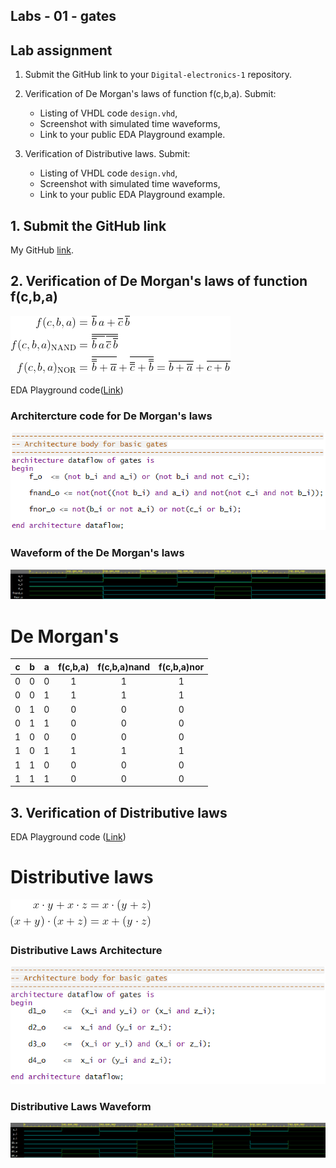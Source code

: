 ## Labs - 01 - gates

## Lab assignment

1. Submit the GitHub link to your `Digital-electronics-1` repository.

2. Verification of De Morgan's laws of function f(c,b,a). Submit:
    * Listing of VHDL code `design.vhd`,
    * Screenshot with simulated time waveforms,
    * Link to your public EDA Playground example.

3. Verification of Distributive laws. Submit:
    * Listing of VHDL code `design.vhd`,
    * Screenshot with simulated time waveforms,
    * Link to your public EDA Playground example.

## 1. Submit the GitHub link
My GitHub [link](https://github.com/SimonCieslar/Digital-electronics-1).

## 2. Verification of De Morgan's laws of function f(c,b,a)

![DeMorgan](Images/DeMorganLaws.gif)

EDA Playground code([Link](https://www.edaplayground.com/x/8PuF))


### **Architercture code for De Morgan's laws**
![DeMorganArchitecture](Images/DeMorganArchitecture.png)

### **Waveform of the De Morgan's laws**
![DeMorganWaveform](Images/DeMorganWaveform.png)


# De Morgan's

| **c** | **b** |**a** | **f(c,b,a)** | **f(c,b,a)nand** | **f(c,b,a)nor** |
| :-: | :-: | :-: | :-: | :-: | :-: |
|  0  |  0  |  0  |  1  |  1  |  1  | 
|  0  |  0  |  1  |  1  |  1  |  1  |   
|  0  |  1  |  0  |  0  |  0  |  0  |    
|  0  |  1  |  1  |  0  |  0  |  0  |     
|  1  |  0  |  0  |  0  |  0  |  0  |   
|  1  |  0  |  1  |  1  |  1  |  1  |   
|  1  |  1  |  0  |  0  |  0  |  0  |    
|  1  |  1  |  1  |  0  |  0  |  0  |  


## 3. Verification of Distributive laws

EDA Playground code ([Link](https://www.edaplayground.com/x/wQEb))

# Distributive laws

![DistributivesLaws](Images/DistributivesLaws.png)

### **Distributive Laws Architecture**
![DistributiveLawsArchitecture](Images/DistributiveLawsArchitecture.png)

### **Distributive Laws Waveform**
![DistributiveLawsWaveform](Images/DistributiveLawsWaveform.png)

